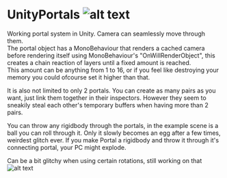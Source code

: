 # UnityPortals  ![alt text](https://i.postimg.cc/xdyHc6nN/wheatley.png)

Working portal system in Unity. Camera can seamlessly move through them.  
The portal object has a MonoBehaviour that renders a cached camera before rendering itself using MonoBehaviour's "OnWillRenderObject", this creates a chain reaction of layers until a fixed amount is reached.  
This amount can be anything from 1 to 16, or if you feel like destroying your memory you could ofcourse set it higher than that.

It is also not limited to only 2 portals. You can create as many pairs as you want, just link them together in their inspectors.
However they seem to sneakily steal each other's temporary buffers when having more than 2 pairs.

You can throw any rigidbody through the portals, in the example scene is a ball you can roll through it. Only it slowly becomes an egg after a few times, weirdest glitch ever. If you make Portal a rigidbody and throw it through it's connecting portal, your PC might explode.

Can be a bit glitchy when using certain rotations, still working on that
![alt text](https://i.postimg.cc/VLRw6MbZ/portal1.jpg)
